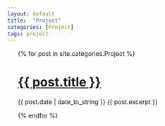 ```yaml
---
layout: default
title:  "Project"
categories: [Project]
tags: project
---
```


<ul>
  {% for post in site.categories.Project %}
    <h1><a href="{{ post.url }}">{{ post.title }}</a></h1>
    <span>{{ post.date | date_to_string }}</span>
     <span> {{ post.excerpt }}</span>
    
  {% endfor %}
</ul>

